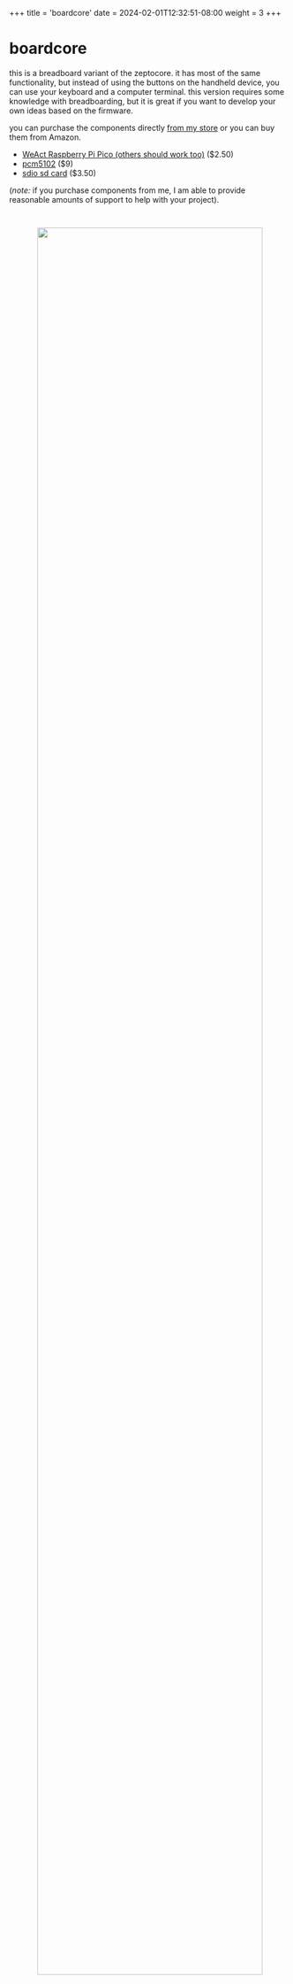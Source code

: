+++
title = 'boardcore'
date = 2024-02-01T12:32:51-08:00
weight = 3
+++

# boardcore

this is a breadboard variant of the zeptocore. it has most of the same functionality, but instead of using the buttons on the handheld device, you can use your keyboard and a computer terminal. this version requires some knowledge with breadboarding, but it is great if you want to develop your own ideas based on the firmware.

you can purchase the components directly [from my store](#buy) or you can buy them from Amazon.

- [WeAct Raspberry Pi Pico (others should work too)](https://www.aliexpress.us/item/3256803521775546.html?gatewayAdapt=glo2usa4itemAdapt) ($2.50)
- [pcm5102](https://www.amazon.com/Comimark-Interface-PCM5102-GY-PCM5102-Raspberry/dp/B07W97D2YC/) ($9)
- [sdio sd card](https://www.adafruit.com/product/4682) ($3.50)

 (_note:_ if you purchase components from me, I am able to provide reasonable amounts of support to help with your project).

<img src="/_core_bb.png" style="width:90%; text-align:center; margin:auto; margin:2em;">
